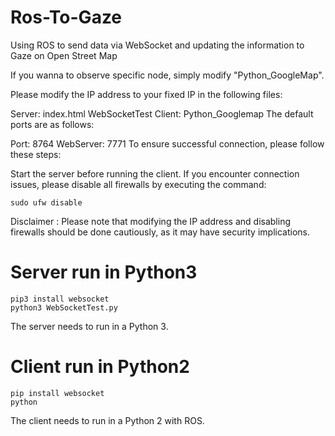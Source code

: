 # Ros-To-Gaze
Using ROS to send data via WebSocket and updating the information to Gaze on Open Street Map


If you wanna to observe specific node, simply modify "Python_GoogleMap".


Please modify the IP address to your fixed IP in the following files:

Server:
index.html
WebSocketTest
Client:
Python_Googlemap
The default ports are as follows:

Port: 8764
WebServer: 7771
To ensure successful connection, please follow these steps:

Start the server before running the client.
If you encounter connection issues, please disable all firewalls by executing the command:
```shell=
sudo ufw disable
```
Disclaimer  :  Please note that modifying the IP address and disabling firewalls should be done cautiously, as it may have security implications.




# Server run in Python3
```shell=
pip3 install websocket
python3 WebSocketTest.py
```

The server needs to run in a Python 3.

# Client run in Python2
```shell=
pip install websocket
python 
```

The client needs to run in a Python 2 with ROS.

